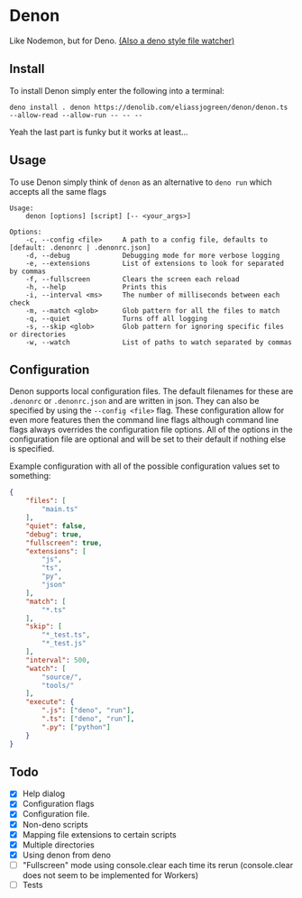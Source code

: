 # Denon

Like Nodemon, but for Deno.
[(Also a deno style file watcher)](https://github.com/eliassjogreen/denon/blob/master/watcher.ts)

## Install

To install Denon simply enter the following into a terminal:

`deno install . denon https://denolib.com/eliassjogreen/denon/denon.ts --allow-read --allow-run -- -- --`

Yeah the last part is funky but it works at least...

## Usage

To use Denon simply think of `denon` as an alternative to `deno run` which accepts all the same flags

```
Usage:
    denon [options] [script] [-- <your_args>]

Options:
    -c, --config <file>     A path to a config file, defaults to [default: .denonrc | .denonrc.json]
    -d, --debug             Debugging mode for more verbose logging
    -e, --extensions        List of extensions to look for separated by commas
    -f, --fullscreen        Clears the screen each reload
    -h, --help              Prints this
    -i, --interval <ms>     The number of milliseconds between each check
    -m, --match <glob>      Glob pattern for all the files to match
    -q, --quiet             Turns off all logging
    -s, --skip <glob>       Glob pattern for ignoring specific files or directories
    -w, --watch             List of paths to watch separated by commas
```

## Configuration

Denon supports local configuration files. The default filenames for these are `.denonrc` or `.denonrc.json` and
are written in json. They can also be specified by using the `--config <file>` flag. These configuration allow for
even more features then the command line flags although command line flags always overrides the configuration file
options. All of the options in the configuration file are optional and will be set to their default if nothing else
is specified.

Example configuration with all of the possible configuration values set to something:
```json
{
    "files": [
        "main.ts"
    ],
    "quiet": false,
    "debug": true,
    "fullscreen": true,
    "extensions": [
        "js",
        "ts",
        "py",
        "json"
    ],
    "match": [
        "*.ts"
    ],
    "skip": [
        "*_test.ts",
        "*_test.js"
    ],
    "interval": 500,
    "watch": [
        "source/",
        "tools/"
    ],
    "execute": {
        ".js": ["deno", "run"],
        ".ts": ["deno", "run"],
        ".py": ["python"]
    }
}
```

## Todo

-   [x] Help dialog
-   [x] Configuration flags
-   [x] Configuration file.
-   [x] Non-deno scripts
-   [x] Mapping file extensions to certain scripts
-   [x] Multiple directories
-   [x] Using denon from deno
-   [ ] "Fullscreen" mode using console.clear each time its rerun (console.clear does not seem to be implemented for Workers)
-   [ ] Tests
